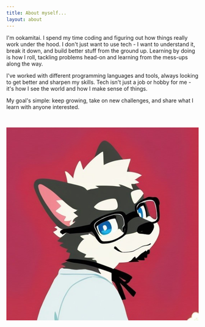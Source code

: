 ```yaml
---
title: About myself...
layout: about
---
```


I'm ookamitai. I spend my time coding and figuring out how things really work under the hood. I don't just want to use tech - I want to understand it, break it down, and build better stuff from the ground up. Learning by doing is how I roll, tackling problems head-on and learning from the mess-ups along the way.

I've worked with different programming languages and tools, always looking to get better and sharpen my skills. Tech isn't just a job or hobby for me - it's how I see the world and how I make sense of things.

My goal's simple: keep growing, take on new challenges, and share what I learn with anyone interested.

<br>

![Cute Me](index/avatar.jpg)
